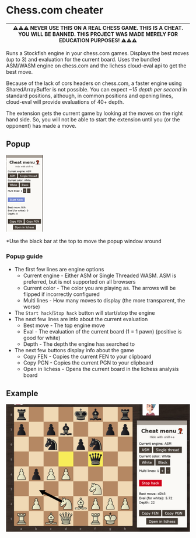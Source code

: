 # Chess.com cheater

| ⚠⚠⚠ NEVER USE THIS ON A REAL CHESS GAME. THIS IS A CHEAT. YOU WILL BE BANNED. THIS PROJECT WAS MADE MERELY FOR EDUCATION PURPOSES! ⚠⚠⚠ |
| --- |

Runs a Stockfish engine in your chess.com games. Displays the best moves (up to 3) and evaluation for the current board. Uses the bundled ASM/WASM engine on chess.com and the lichess cloud-eval api to get the best move.

Because of the lack of cors headers on chess.com, a faster engine using SharedArrayBuffer is not possible. You can expect *~15 depth per second* in standard positions, although, in common positions and opening lines, cloud-eval will provide evaluations of 40+ depth.

The extension gets the current game by looking at the moves on the right hand side. So, you will not be able to start the extension until you (or the opponent) has made a move.

## Popup

<img src="./imgs/Screenshot%202023-04-05%20at%2013-21-45%20Play%20Chess%20Online%20Against%20the%20Computer.png" width="20%" alt="Chess.com cheat menu">

*Use the black bar at the top to move the popup window around

### Popup guide

- The first few lines are engine options
  - Current engine - Either ASM or Single Threaded WASM. ASM is preferred, but is not supported on all browsers
  - Current color - The color you are playing as. The arrows will be flipped if incorrectly configured
  - Multi lines - How many moves to display (the more transparent, the worse)
- The `Start hack`/`Stop hack` button will start/stop the engine
- The next few lines are info about the current evaluation
  - Best move - The top engine move
  - Eval - The evaluation of the current board (1 = 1 pawn) (positive is good for white)
  - Depth - The depth the engine has searched to
- The next few buttons display info about the game
  - Copy FEN - Copies the current FEN to your clipboard
  - Copy PGN - Copies the current PGN to your clipboard
  - Open in lichess - Opens the current board in the lichess analysis board

## Example

![screenshot](./imgs/Screenshot%202023-04-05%20at%2013-22-22%20Play%20Chess%20Online%20Against%20the%20Computer.png)
